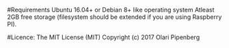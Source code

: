 #Requirements
Ubuntu 16.04+ or Debian 8+ like operating system
Atleast 2GB free storage (filesystem should be extended if you are using Raspberry PI).


#Licence:
The MIT License (MIT) Copyright (c) 2017 Olari Pipenberg
